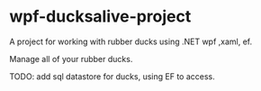 # wpf-ducksalive-project
A project for working with rubber ducks using .NET wpf ,xaml, ef.

Manage all of your rubber ducks.

TODO: add sql datastore for ducks, using EF to access.
